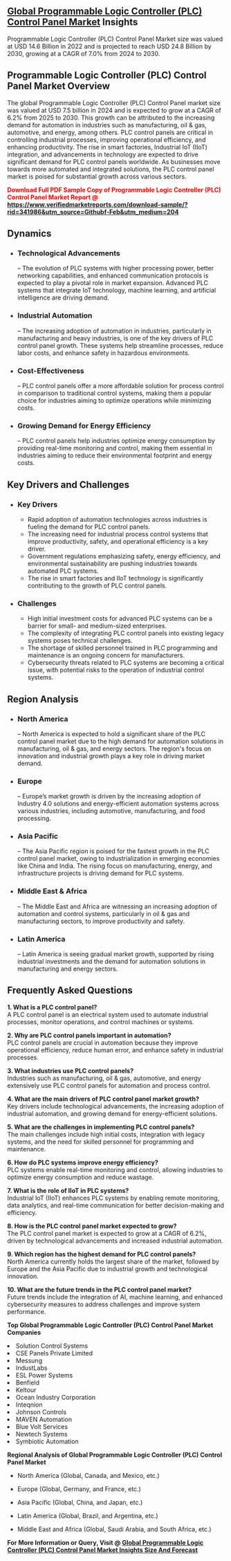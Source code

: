 <h2><a href="https://www.verifiedmarketreports.com/download-sample/?rid=341986&amp;utm_source=Githubf&amp;utm_medium=204" target="_blank">Global Programmable Logic Controller (PLC) Control Panel Market</a> Insights</h2><p>Programmable Logic Controller (PLC) Control Panel Market size was valued at USD 14.6 Billion in 2022 and is projected to reach USD 24.8 Billion by 2030, growing at a CAGR of 7.0% from 2024 to 2030.</p><p><h2>Programmable Logic Controller (PLC) Control Panel Market Overview</h2> <p>The global Programmable Logic Controller (PLC) Control Panel market size was valued at USD 7.5 billion in 2024 and is expected to grow at a CAGR of 6.2% from 2025 to 2030. This growth can be attributed to the increasing demand for automation in industries such as manufacturing, oil & gas, automotive, and energy, among others. PLC control panels are critical in controlling industrial processes, improving operational efficiency, and enhancing productivity. The rise in smart factories, Industrial IoT (IIoT) integration, and advancements in technology are expected to drive significant demand for PLC control panels worldwide. As businesses move towards more automated and integrated solutions, the PLC control panel market is poised for substantial growth across various sectors.</p> <p><strong><p><span class=""><span style="color: #ff0000;"><strong>Download Full PDF Sample Copy of Programmable Logic Controller (PLC) Control Panel Market Report</strong> @ </span><a href="https://www.verifiedmarketreports.com/download-sample/?rid=341986&amp;utm_source=Githubf-Feb&amp;utm_medium=204" target="_blank">https://www.verifiedmarketreports.com/download-sample/?rid=341986&amp;utm_source=Githubf-Feb&amp;utm_medium=204</a></span></p></strong></p> <h2>Dynamics</h2> <ul> <li><h3>Technological Advancements</h3> – The evolution of PLC systems with higher processing power, better networking capabilities, and enhanced communication protocols is expected to play a pivotal role in market expansion. Advanced PLC systems that integrate IoT technology, machine learning, and artificial intelligence are driving demand.</li> <li><h3>Industrial Automation</h3> – The increasing adoption of automation in industries, particularly in manufacturing and heavy industries, is one of the key drivers of PLC control panel growth. These systems help streamline processes, reduce labor costs, and enhance safety in hazardous environments.</li> <li><h3>Cost-Effectiveness</h3> – PLC control panels offer a more affordable solution for process control in comparison to traditional control systems, making them a popular choice for industries aiming to optimize operations while minimizing costs.</li> <li><h3>Growing Demand for Energy Efficiency</h3> – PLC control panels help industries optimize energy consumption by providing real-time monitoring and control, making them essential in industries aiming to reduce their environmental footprint and energy costs.</li> </ul> <h2>Key Drivers and Challenges</h2> <ul> <li><h3>Key Drivers</h3> <ul> <li>Rapid adoption of automation technologies across industries is fueling the demand for PLC control panels.</li> <li>The increasing need for industrial process control systems that improve productivity, safety, and operational efficiency is a key driver.</li> <li>Government regulations emphasizing safety, energy efficiency, and environmental sustainability are pushing industries towards automated PLC systems.</li> <li>The rise in smart factories and IIoT technology is significantly contributing to the growth of PLC control panels.</li> </ul> </li> <li><h3>Challenges</h3> <ul> <li>High initial investment costs for advanced PLC systems can be a barrier for small- and medium-sized enterprises.</li> <li>The complexity of integrating PLC control panels into existing legacy systems poses technical challenges.</li> <li>The shortage of skilled personnel trained in PLC programming and maintenance is an ongoing concern for manufacturers.</li> <li>Cybersecurity threats related to PLC systems are becoming a critical issue, with potential risks to the operation of industrial control systems.</li> </ul> </li> </ul> <h2>Region Analysis</h2> <ul> <li><h3>North America</h3> – North America is expected to hold a significant share of the PLC control panel market due to the high demand for automation solutions in manufacturing, oil & gas, and energy sectors. The region's focus on innovation and industrial growth plays a key role in driving market demand.</li> <li><h3>Europe</h3> – Europe’s market growth is driven by the increasing adoption of Industry 4.0 solutions and energy-efficient automation systems across various industries, including automotive, manufacturing, and food processing.</li> <li><h3>Asia Pacific</h3> – The Asia Pacific region is poised for the fastest growth in the PLC control panel market, owing to industrialization in emerging economies like China and India. The rising focus on manufacturing, energy, and infrastructure projects is driving demand for PLC systems.</li> <li><h3>Middle East & Africa</h3> – The Middle East and Africa are witnessing an increasing adoption of automation and control systems, particularly in oil & gas and manufacturing sectors, to improve productivity and safety.</li> <li><h3>Latin America</h3> – Latin America is seeing gradual market growth, supported by rising industrial investments and the demand for automation solutions in manufacturing and energy sectors.</li> </ul> <h2>Frequently Asked Questions</h2> <p><strong>1. What is a PLC control panel?</strong><br> A PLC control panel is an electrical system used to automate industrial processes, monitor operations, and control machines or systems.</p> <p><strong>2. Why are PLC control panels important in automation?</strong><br> PLC control panels are crucial in automation because they improve operational efficiency, reduce human error, and enhance safety in industrial processes.</p> <p><strong>3. What industries use PLC control panels?</strong><br> Industries such as manufacturing, oil & gas, automotive, and energy extensively use PLC control panels for automation and process control.</p> <p><strong>4. What are the main drivers of PLC control panel market growth?</strong><br> Key drivers include technological advancements, the increasing adoption of industrial automation, and growing demand for energy-efficient solutions.</p> <p><strong>5. What are the challenges in implementing PLC control panels?</strong><br> The main challenges include high initial costs, integration with legacy systems, and the need for skilled personnel for programming and maintenance.</p> <p><strong>6. How do PLC systems improve energy efficiency?</strong><br> PLC systems enable real-time monitoring and control, allowing industries to optimize energy consumption and reduce wastage.</p> <p><strong>7. What is the role of IIoT in PLC systems?</strong><br> Industrial IoT (IIoT) enhances PLC systems by enabling remote monitoring, data analytics, and real-time communication for better decision-making and efficiency.</p> <p><strong>8. How is the PLC control panel market expected to grow?</strong><br> The PLC control panel market is expected to grow at a CAGR of 6.2%, driven by technological advancements and increased industrial automation.</p> <p><strong>9. Which region has the highest demand for PLC control panels?</strong><br> North America currently holds the largest share of the market, followed by Europe and the Asia Pacific due to industrial growth and technological innovation.</p> <p><strong>10. What are the future trends in the PLC control panel market?</strong><br> Future trends include the integration of AI, machine learning, and enhanced cybersecurity measures to address challenges and improve system performance.</p> </p><p><strong>Top Global Programmable Logic Controller (PLC) Control Panel Market Companies</strong></p><div data-test-id=""><p><li>Solution Control Systems</li><li> CSE Panels Private Limited</li><li> Messung</li><li> IndustLabs</li><li> ESL Power Systems</li><li> Benfield</li><li> Keltour</li><li> Ocean Industry Corporation</li><li> Inteqnion</li><li> Johnson Controls</li><li> MAVEN Automation</li><li> Blue Volt Services</li><li> Newtech Systems</li><li> Symbiotic Automation</li></p><div><strong>Regional Analysis of&nbsp;Global Programmable Logic Controller (PLC) Control Panel Market</strong></div><ul><li dir="ltr"><p dir="ltr">North America&nbsp;(Global, Canada, and Mexico, etc.)</p></li><li dir="ltr"><p dir="ltr">Europe (Global, Germany, and France, etc.)</p></li><li dir="ltr"><p dir="ltr">Asia Pacific&nbsp;(Global, China, and Japan, etc.)</p></li><li dir="ltr"><p dir="ltr">Latin America&nbsp;(Global, Brazil, and Argentina, etc.)</p></li><li dir="ltr">Middle East and Africa&nbsp;(Global, Saudi Arabia, and South Africa, etc.)</li></ul><p><strong>For More Information or Query, Visit @&nbsp;</strong><strong><a href="https://www.verifiedmarketreports.com/product/programmable-logic-controller-plc-control-panel-market/?utm_source=Githubf&amp;utm_medium=204" target="_blank">Global Programmable Logic Controller (PLC) Control Panel Market Insights Size And Forecast</a></strong></p></div>

